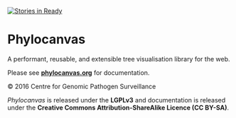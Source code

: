 [![Stories in Ready](https://badge.waffle.io/phylocanvas/phylocanvas.png?label=ready&title=Ready)](https://waffle.io/phylocanvas/phylocanvas)

# Phylocanvas

A performant, reusable, and extensible tree visualisation library for the web.

Please see [**phylocanvas.org**](https://phylocavas.org) for documentation.

© 2016 Centre for Genomic Pathogen Surveillance

*Phylocanvas* is released under the **LGPLv3** and documentation is released under the **Creative Commons Attribution-ShareAlike Licence (CC BY-SA)**.
